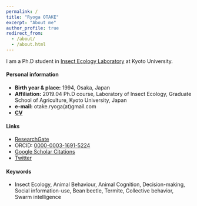 ```yaml
---
permalink: /
title: "Ryoga OTAKE"
excerpt: "About me"
author_profile: true
redirect_from: 
  - /about/
  - /about.html
---
```


I am a Ph.D student in [Insect Ecology Laboratory](http://www.insecteco.kais.kyoto-u.ac.jp/) at Kyoto University.

#### Personal information
- **Birth year & place:** 1994, Osaka, Japan
- **Affiliation:**
2019.04  Ph.D course, Laboratory of Insect Ecology, Graduate School of Agriculture, Kyoto University, Japan
- **e-mail:** otake.ryoga(at)gmail.com
- [**CV**](content/CV.pdf)

#### Links
- [ResearchGate](https://www.researchgate.net/profile/Ryoga_Otake)
- ORCID: [0000-0003-1691-5224](https://orcid.org/0000-0003-1691-5224)
- [Google Scholar Citations](https://scholar.google.com/citations?user=MIGL_AUAAAAJ&hl=ja&oi=ao)
- [Twitter](https://twitter.com/AotkOg)

#### Keywords
- Insect Ecology, Animal Behaviour, Animal Cognition, Decision-making, Social information-use, Bean beetle, Termite, Collective behavior, Swarm intelligence


